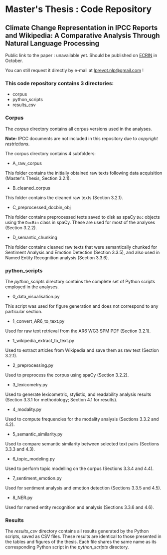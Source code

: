 # Master's Thesis : Code Repository
## Climate Change Representation in IPCC Reports and Wikipedia: A Comparative Analysis Through Natural Language Processing
Public link to the paper : unavailable yet. Should be published on [ECRIN](https://ecrin.unistra.fr/) in October.

You can still request it directly by e-mail at [lprevot.nlp@gmail.com](mailto:lprevot.nlp@gmail.com) !
### This code repository contains 3 directories:
- corpus
- python_scripts
- results_csv

### Corpus
The *corpus* directory contains all corpus versions used in the analyses.

**Note:** IPCC documents are not included in this repository due to *copyright restrictions*.

The corpus directory contains 4 subfolders:
- A_raw_corpus

This folder contains the initially obtained raw texts following data acquisition (Master's Thesis, Section 3.2.1).
- B_cleaned_corpus

This folder contains the cleaned raw texts (Section 3.2.1).
- C_preprocessed_docbin_obj

This folder contains preprocessed texts saved to disk as spaCy `Doc` objects using the `DocBin` class in spaCy. These are used for most of the analyses (Section 3.2.2).
- D_semantic_chunking

This folder contains cleaned raw texts that were semantically chunked for Sentiment Analysis and Emotion Detection (Section 3.3.5), and also used in Named Entity Recognition analysis (Section 3.3.6).

### python_scripts
The *python_scripts* directory contains the complete set of Python scripts employed in the analyses.
- 0_data_visualisation.py

This script was used for figure generation and does not correspond to any particular section.
- 1_convert_AR6_to_text.py

Used for raw text retrieval from the AR6 WG3 SPM PDF (Section 3.2.1).
- 1_wikipedia_extract_to_text.py

Used to extract articles from Wikipedia and save them as raw text (Section 3.2.1).
- 2_preprocessing.py

Used to preprocess the corpus using spaCy (Section 3.2.2).
- 3_lexicometry.py

Used to generate lexicometric, stylistic, and readability analysis results (Section 3.3.1 for methodology; Section 4.1 for results).
- 4_modality.py

Used to compute frequencies for the modality analysis (Sections 3.3.2 and 4.2).
- 5_semantic_similarity.py

Used to compare semantic similarity between selected text pairs (Sections 3.3.3 and 4.3).
- 6_topic_modeling.py

Used to perform topic modelling on the corpus (Sections 3.3.4 and 4.4).
- 7_sentiment_emotion.py

Used for sentiment analysis and emotion detection (Sections 3.3.5 and 4.5).
- 8_NER.py

Used for named entity recognition and analysis (Sections 3.3.6 and 4.6).

### Results
The *results_csv* directory contains all results generated by the Python scripts, saved as CSV files. These results are identical to those presented in the tables and figures of the thesis. Each file shares the same name as its corresponding Python script in the *python_scripts* directory.
